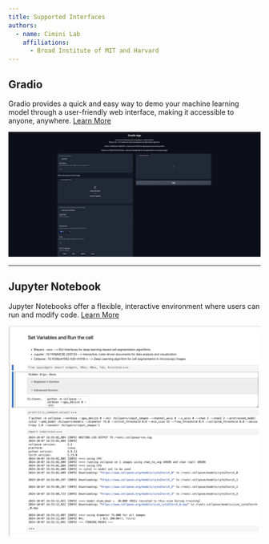 ```yaml
---
title: Supported Interfaces
authors:
  - name: Cimini Lab
    affiliations:
      - Broad Institute of MIT and Harvard
---
```


## Gradio

Gradio provides a quick and easy way to demo your machine learning model through a user-friendly web interface, making it accessible to anyone, anywhere. [Learn More](https://www.gradio.app/)

![GradioApp](../images/custom_algorithm/Gradio-Interface.png)

---

## Jupyter Notebook

Jupyter Notebooks offer a flexible, interactive environment where users can run and modify code. [Learn More](https://jupyter-notebook.readthedocs.io/en/latest/)

![JupyterNB](../images/custom_algorithm/JupyterNB.png)